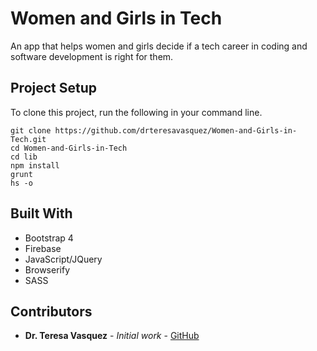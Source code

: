 # Women and Girls in Tech

An app that helps women and girls decide if a tech career in coding and software development is right for them.

## Project Setup
To clone this project, run the following in your command line.
```
git clone https://github.com/drteresavasquez/Women-and-Girls-in-Tech.git
cd Women-and-Girls-in-Tech
cd lib
npm install
grunt
hs -o
```

## Built With

* Bootstrap 4
* Firebase
* JavaScript/JQuery
* Browserify
* SASS

## Contributors

* **Dr. Teresa Vasquez** - *Initial work* - [GitHub](https://github.com/drteresavasquez)

